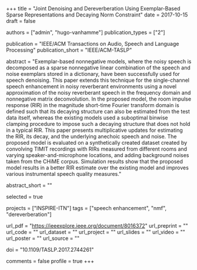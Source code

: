 +++
title = "Joint Denoising and Dereverberation Using Exemplar-Based Sparse Representations and Decaying Norm Constraint"
date = 2017-10-15
draft = false

authors = ["admin", "hugo-vanhamme"]
publication_types = ["2"]

publication = "IEEE/ACM Transactions on Audio, Speech and Language Processing"
publication_short = "IEEE/ACM-TASLP"

abstract = "Exemplar-based nonnegative models, where the noisy speech is decomposed as a sparse nonnegative linear combination of the speech and noise exemplars stored in a dictionary, have been successfully used for speech denoising. This paper extends this technique for the single-channel speech enhancement in noisy reverberant environments using a novel approximation of the noisy reverberant speech in the frequency domain and nonnegative matrix deconvolution. In the proposed model, the room impulse response (RIR) in the magnitude short-time Fourier transform domain is defined such that its decaying structure can also be estimated from the test data itself, whereas the existing models used a suboptimal binwise clamping procedure to impose such a decaying structure that does not hold in a typical RIR. This paper presents multiplicative updates for estimating the RIR, its decay, and the underlying anechoic speech and noise. The proposed model is evaluated on a synthetically created dataset created by convolving TIMIT recordings with RIRs measured from different rooms and varying speaker-and-microphone locations, and adding background noises taken from the CHiME corpus. Simulation results show that the proposed model results in a better RIR estimate over the existing model and improves various instrumental speech quality measures."

abstract_short = ""

selected = true

projects = ["INSPIRE-ITN"]
tags = ["speech enhancement", "nmf", "dereverberation"]

url_pdf = "https://ieeexplore.ieee.org/document/8016372"
url_preprint = ""
url_code = ""
url_dataset = ""
url_project = ""
url_slides = ""
url_video = ""
url_poster = ""
url_source = ""

doi = "10.1109/TASLP.2017.2744261"

comments = false
profile = true
+++
